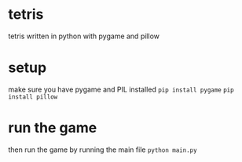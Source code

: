 # tetris
tetris written in python with pygame and pillow
# setup
make sure you have pygame and PIL installed
`pip install pygame`
`pip install pillow`

# run the game
then run the game by running the main file
`python main.py`
